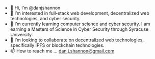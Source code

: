 - 👋 Hi, I’m @danjshannon
- 👀 I’m interested in full-stack web development, decentralized web technologies, and cyber security.
- 🌱 I’m currently learning computer science and cyber security. I am earning a Masters of Science in Cyber Security through Syracuse University.
- 💞️ I’m looking to collaborate on decentralized web technologies, specifically IPFS or blockchain technologies.
- 📫 How to reach me ... dan.j.shannon@gmail.com

<!---
danjshannon/danjshannon is a ✨ special ✨ repository because its `README.md` (this file) appears on your GitHub profile.
You can click the Preview link to take a look at your changes.
--->
